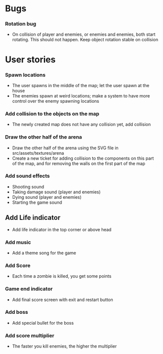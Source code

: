 # Bugs

### Rotation bug
- On collision of player and enemies, or enemies and enemies, both start rotating. This should not happen. Keep object rotation stable on collision

# User stories

### Spawn locations
- The user spawns in the middle of the map; let the user spawn at the house
- The enemies spawn at weird locations; make a system to have more control over the enemy spawning locations

### Add collision to the objects on the map
- The newly created map does not have any collision yet, add collision


### Draw the other half of the arena
- Draw the other half of the arena using the SVG file in src/assets/textures/arena
- Create a new ticket for adding collision to the components on this part of the map, and for removing the walls on the first part of the map

### Add sound effects
- Shooting sound
- Taking damage sound (player and enemies)
- Dying sound (player and enemies)
- Starting the game sound

## Add Life indicator
- Add life indicator in the top corner or above head

### Add music
- Add a theme song for the game

### Add Score
- Each time a zombie is killed, you get some points

### Game end indicator
- Add final score screen with exit and restart button

### Add boss
- Add special bullet for the boss

### Add score multiplier
- The faster you kill enemies, the higher the multiplier

